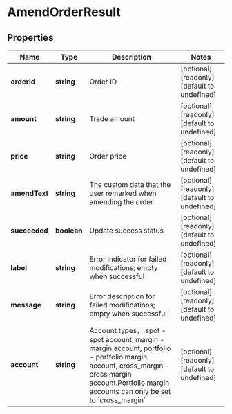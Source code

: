# AmendOrderResult

## Properties

Name | Type | Description | Notes
------------ | ------------- | ------------- | -------------
**orderId** | **string** | Order ID | [optional] [readonly] [default to undefined]
**amount** | **string** | Trade amount | [optional] [readonly] [default to undefined]
**price** | **string** | Order price | [optional] [readonly] [default to undefined]
**amendText** | **string** | The custom data that the user remarked when amending the order | [optional] [readonly] [default to undefined]
**succeeded** | **boolean** | Update success status | [optional] [readonly] [default to undefined]
**label** | **string** | Error indicator for failed modifications; empty when successful | [optional] [readonly] [default to undefined]
**message** | **string** | Error description for failed modifications; empty when successful | [optional] [readonly] [default to undefined]
**account** | **string** | Account types， spot - spot account, margin - margin account, portfolio - portfolio margin account, cross_margin - cross margin account.Portfolio margin accounts can only be set to &#x60;cross_margin&#x60; | [optional] [readonly] [default to undefined]

